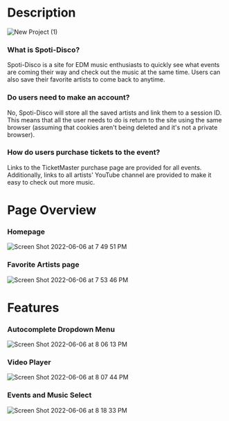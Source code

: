# Description

![New Project (1)](https://user-images.githubusercontent.com/89487780/172257061-9a3b161e-92c2-46d9-8a8b-676f422d0dd0.png)

### What is Spoti-Disco?
Spoti-Disco is a site for EDM music enthusiasts to quickly see what events are coming their way and check out the music at the same time. Users can also save their favorite artists to come back to anytime.

### Do users need to make an account?
No, Spoti-Disco will store all the saved artists and link them to a session ID. This means that all the user needs to do is return to the site using the same browser (assuming that cookies aren't being deleted and it's not a private browser).

### How do users purchase tickets to the event?
Links to the TicketMaster purchase page are provided for all events. Additionally, links to all artists' YouTube channel are provided to make it easy to check out more music.

# Page Overview

### Homepage
![Screen Shot 2022-06-06 at 7 49 51 PM](https://user-images.githubusercontent.com/89487780/172272718-a9062bea-dbc5-408e-8200-bc00915a363e.png)

### Favorite Artists page
![Screen Shot 2022-06-06 at 7 53 46 PM](https://user-images.githubusercontent.com/89487780/172273082-54c27087-e257-42d8-bc86-7cce9d654dcd.png)

# Features

### Autocomplete Dropdown Menu
![Screen Shot 2022-06-06 at 8 06 13 PM](https://user-images.githubusercontent.com/89487780/172274222-dd50971d-6064-483b-bf55-3cf632d726d6.png)

### Video Player
![Screen Shot 2022-06-06 at 8 07 44 PM](https://user-images.githubusercontent.com/89487780/172274310-2bc504b7-091b-4ffd-8ab8-45327cc41a51.png)

### Events and Music Select
![Screen Shot 2022-06-06 at 8 18 33 PM](https://user-images.githubusercontent.com/89487780/172275359-a7e6f262-acf6-4bdb-8571-3325077f5698.png)


